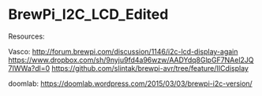 # BrewPi_I2C_LCD_Edited
Resources:

Vasco:
http://forum.brewpi.com/discussion/1146/i2c-lcd-display-again
https://www.dropbox.com/sh/9nyju9fd4a96wzw/AADYdq8GlpGF7NAel2JQ7IWWa?dl=0
https://github.com/slintak/brewpi-avr/tree/feature/IICdisplay

doomlab:
https://doomlab.wordpress.com/2015/03/03/brewpi-i2c-version/

